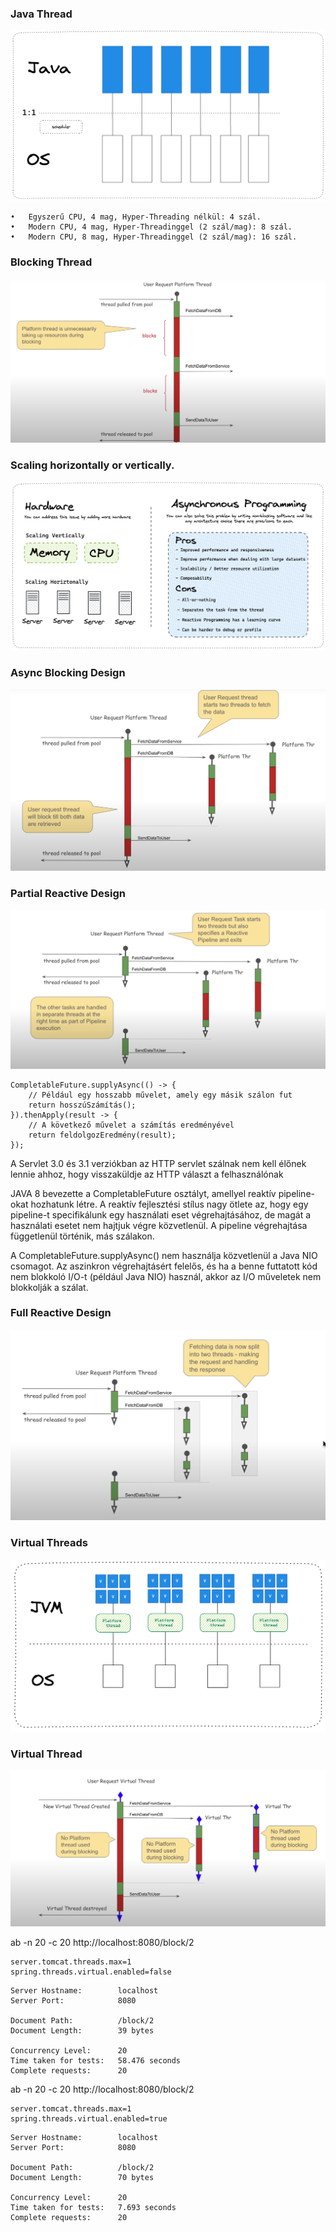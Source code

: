 
### Java Thread
![java_threads.png](java_threads.png)

	•	Egyszerű CPU, 4 mag, Hyper-Threading nélkül: 4 szál.
	•	Modern CPU, 4 mag, Hyper-Threadinggel (2 szál/mag): 8 szál.
	•	Modern CPU, 8 mag, Hyper-Threadinggel (2 szál/mag): 16 szál.

### Blocking Thread
![blocking_thread.png](blocking_thread.png)

### Scaling horizontally or vertically.
![java_threads.png](scaling_options.png)

### Async Blocking Design
![async_block_design.png](async_block_design.png)

### Partial Reactive Design
![partial_reactive_design.png](partial_reactive_design.png)
``` 
CompletableFuture.supplyAsync(() -> {
    // Például egy hosszabb művelet, amely egy másik szálon fut
    return hosszúSzámítás();
}).thenApply(result -> {
    // A következő művelet a számítás eredményével
    return feldolgozEredmény(result);
});
``` 
A Servlet 3.0 és 3.1 verziókban az HTTP servlet szálnak nem kell élőnek lennie ahhoz, hogy visszaküldje az HTTP választ a felhasználónak

JAVA 8 bevezette a CompletableFuture osztályt, amellyel reaktív pipeline-okat hozhatunk létre. A reaktív fejlesztési stílus nagy ötlete az, hogy egy pipeline-t specifikálunk egy használati eset végrehajtásához, de magát a használati esetet nem hajtjuk végre közvetlenül. A pipeline végrehajtása függetlenül történik, más szálakon.


A CompletableFuture.supplyAsync() nem használja közvetlenül a Java NIO csomagot. Az aszinkron végrehajtásért felelős, és ha a benne futtatott kód nem blokkoló I/O-t (például Java NIO) használ, akkor az I/O műveletek nem blokkolják a szálat.

### Full Reactive Design
![full_reactive_design.png](full_reactive_design.png)

### Virtual Threads
![java_threads.png](virtual_threads.png)

### Virtual Thread
![java_thread.png](virtual_thread.png)


ab -n 20 -c 20 http://localhost:8080/block/2
``` 
server.tomcat.threads.max=1
spring.threads.virtual.enabled=false
``` 

```       
Server Hostname:        localhost
Server Port:            8080

Document Path:          /block/2
Document Length:        39 bytes

Concurrency Level:      20
Time taken for tests:   58.476 seconds
Complete requests:      20
``` 

ab -n 20 -c 20 http://localhost:8080/block/2
``` 
server.tomcat.threads.max=1
spring.threads.virtual.enabled=true
``` 

```       
Server Hostname:        localhost
Server Port:            8080

Document Path:          /block/2
Document Length:        70 bytes

Concurrency Level:      20
Time taken for tests:   7.693 seconds
Complete requests:      20
``` 